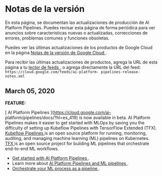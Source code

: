 #  Notas de la versión

En esta página, se documentan las actualizaciones de producción de AI Platform
Pipelines. Puedes revisar esta página de forma periódica para ver anuncios
sobre características nuevas o actualizadas, correcciones de errores,
problemas comunes y funciones obsoletas.

Puedes ver las últimas actualizaciones de los productos de Google Cloud en la
página [ Notas de la versión de Google Cloud
](https://cloud.google.com/release-notes?hl=es_419) .

Para recibir las últimas actualizaciones de productos, agrega la URL de esta
página a tu [ lector de feeds
](https://wikipedia.org/wiki/Comparison_of_feed_aggregators) , o agrega
directamente la URL del feed: ` https://cloud.google.com/feeds/ai-platform-
pipelines-release-notes.xml `

##  March 05, 2020

**FEATURE:**

[ AI Platform Pipelines ](https://cloud.google.com/ai-
platform/pipelines/docs/?hl=es_419) is now available in beta. AI Platform
Pipelines makes it easier to get started with MLOps by saving you the
difficulty of setting up Kubeflow Pipelines with TensorFlow Extended (TFX). [
Kubeflow Pipelines
](https://www.kubeflow.org/docs/pipelines/overview/pipelines-overview/) is an
open source platform for running, monitoring, auditing, and managing machine
learning (ML) pipelines on Kubernetes. [ TFX
](https://www.tensorflow.org/tfx?hl=es_419) is an open source project for
building ML pipelines that orchestrate end-to-end ML workflows.

  * [ Get started with AI Platform Pipelines ](https://cloud.google.com/ai-platform/pipelines/docs/getting-started?hl=es_419) . 
  * Learn more about [ AI Platform Pipelines and ML pipelines ](https://cloud.google.com/ai-platform/pipelines/docs/introduction?hl=es_419) . 
  * [ Orchestrate your ML process as a pipeline ](https://cloud.google.com/ai-platform/pipelines/docs/create-pipeline?hl=es_419) . 

